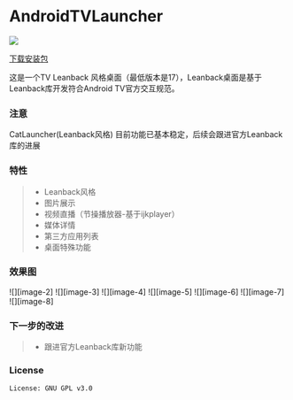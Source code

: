 # AndroidTVLauncher

![](https://github.com/JackyAndroid/AndroidTVLauncher/blob/master/Cat/src/main/res/mipmap-xxhdpi/ic_launcher.jpg)

[下载安装包](https://fir.im/3yhj)

这是一个TV Leanback 风格桌面（最低版本是17），Leanback桌面是基于Leanback库开发符合Android TV官方交互规范。

### 注意
CatLauncher(Leanback风格) 目前功能已基本稳定，后续会跟进官方Leanback库的进展

### 特性
> * Leanback风格
> * 图片展示
> * 视频直播（节操播放器-基于ijkplayer）
> * 媒体详情
> * 第三方应用列表
> * 桌面特殊功能

### 效果图
![][image-2]
![][image-3]
![][image-4]
![][image-5]
![][image-6]
![][image-7]
![][image-8]

### 下一步的改进
> * 跟进官方Leanback库新功能

### License

	License: GNU GPL v3.0
